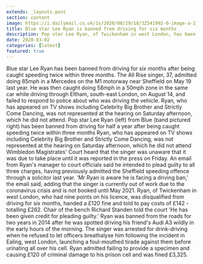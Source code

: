 ```yaml
---
extends: _layouts.post
section: content
image: https://i.dailymail.co.uk/1s/2020/08/29/18/32541992-0-image-a-2_1598723213074.jpg 
title: Blue star Lee Ryan is banned from driving for six months 
description: Pop star Lee Ryan, of Twickenham in west London, has been disqualified from driving for six months, fined £120 and told to pay costs of £142 - totalling £262. 
date: 2020-03-02 
categories: [latest] 
featured: true 
--- 
```

Blue star Lee Ryan has been banned from driving for six months after being caught speeding twice within three months.
The All Rise singer, 37, admitted doing 85mph in a Mercedes on the M1 motorway near Sheffield on May 19 last year.
He was then caught doing 58mph in a 50mph zone in the same car while driving through Eltham, south-east London, on August 14, and failed to respond to police about who was driving the vehicle.
Ryan, who has appeared on TV shows including Celebrity Big Brother and Strictly Come Dancing, was not represented at the hearing on Saturday afternoon, which he did not attend.
Pop star Lee Ryan (left) from Blue (band pictured right) has been banned from driving for half a year after being caught speeding twice within three months
Ryan, who has appeared on TV shows including Celebrity Big Brother and Strictly Come Dancing, was not represented at the hearing on Saturday afternoon, which he did not attend
Wimbledon Magistrates\' Court heard that the singer was unaware that it was due to take place until it was reported in the press on Friday.
An email from Ryan\'s manager to court officials said he intended to plead guilty to all three charges, having previously admitted the Sheffield speeding offence through a solicitor last year.
\'Mr Ryan is aware he is facing a driving ban,\' the email said, adding that the singer is currently out of work due to the coronavirus crisis and is not booked until May 2021.
Ryan, of Twickenham in west London, who had nine points on his licence, was disqualified from driving for six months, handed a £120 fine and told to pay costs of £142 - totalling £262.
Chair of the bench Richard Standen told the court \'He has been given credit for pleading guilty.\'
Ryan was banned from the roads for two years in 2014 after he was spotted driving his friend\'s Audi A3 wildly in the early hours of the morning.
The singer was arrested for drink-driving when he refused to let officers breathalyse him following the incident in Ealing, west London, launching a foul-mouthed tirade against them before urinating all over his cell.
Ryan admitted failing to provide a specimen and causing £120 of criminal damage to his prison cell and was fined £3,325. 